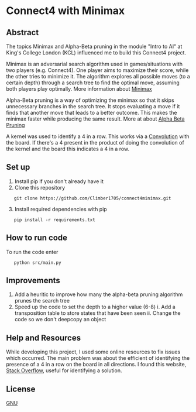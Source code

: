 # Connect4 with Minimax
## Abstract
The topics Minimax and Alpha-Beta pruning in the module "Intro to AI" at King's College London (KCL) influenced me to build this Connect4 project.

Minimax is an adversarial search algorithm used in games/situations with two players (e.g. Connect4). One player aims to maximize their score, while the other tries to minimize it. The algorithm explores all possible moves (to a certain depth) through a search tree to find the optimal move, assuming both players play optimally. More information about [Minimax](https://en.wikipedia.org/wiki/Minimax)

Alpha-Beta pruning is a way of optimizing the minimax so that it skips unnecessary branches in the search tree. It stops evaluating a move if it finds that another move that leads to a better outcome. This makes the minimax faster while producing the same result. More at about [Alpha Beta Pruning](https://en.wikipedia.org/wiki/Alpha%E2%80%93beta_pruning)

A kernel was used to identify a 4 in a row. This works via a [Convolution](https://en.wikipedia.org/wiki/Kernel_(image_processing)) with the board. If there's a 4 present in the product of doing the convolution of the kernel and the board this indicates a 4 in a row.

## Set up
1. Install pip if you don't already have it
2. Clone this repository
```command line
   git clone https://github.com/Climber1705/connect4minimax.git
```
3. Install required dependencies with pip
```command line
   pip install -r requirements.txt
```

## How to run code

To run the code enter
```command line
   python src/main.py
```

## Improvements
1. Add a heuritic to improve how many the alpha-beta pruning algorithm prunes the search tree
2. Speed up the code to set the depth to a higher value (6-8)
i.  Add a transposition table to store states that have been seen
ii. Change the code so we don't deepcopy an object

## Help and Resources

While developing this project, I used some online resources to fix issues which occurred. The main problem was about the efficient of identifying the presence of a 4 in a row on the board in all directions. I found this website, [Stack Overflow](https://stackoverflow.com/questions/29949169/how-to-implement-the-function-that-checks-for-horizontal-vertical-and-diagonal), useful for identifying a solution.  

## License

[GNU](https://choosealicense.com/licenses/gpl-3.0/)
